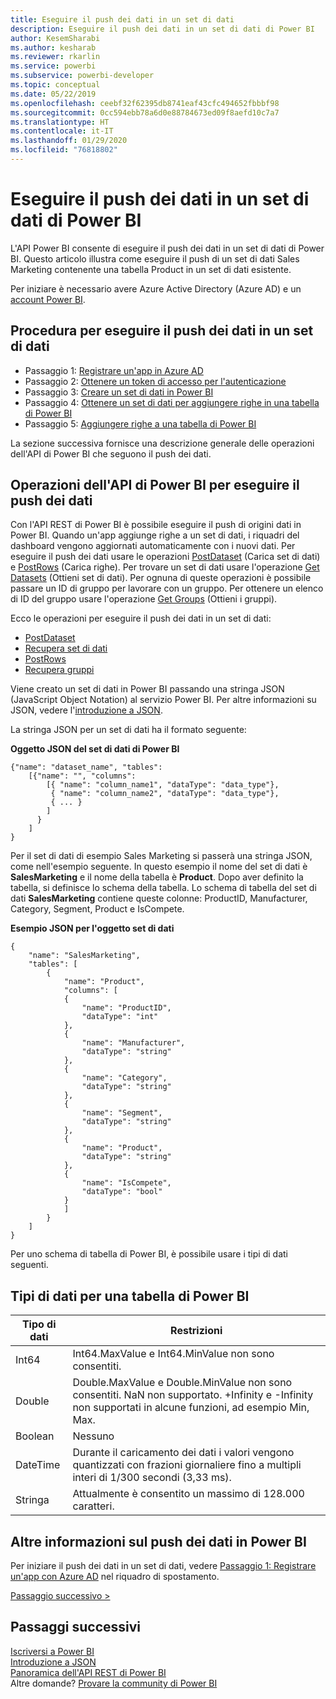 ```yaml
---
title: Eseguire il push dei dati in un set di dati
description: Eseguire il push dei dati in un set di dati di Power BI
author: KesemSharabi
ms.author: kesharab
ms.reviewer: rkarlin
ms.service: powerbi
ms.subservice: powerbi-developer
ms.topic: conceptual
ms.date: 05/22/2019
ms.openlocfilehash: ceebf32f62395db8741eaf43cfc494652fbbbf98
ms.sourcegitcommit: 0cc594ebb78a6d0e88784673ed09f8aefd10c7a7
ms.translationtype: HT
ms.contentlocale: it-IT
ms.lasthandoff: 01/29/2020
ms.locfileid: "76818802"
---
```

# <a name="push-data-into-a-power-bi-dataset"></a>Eseguire il push dei dati in un set di dati di Power BI

L'API Power BI consente di eseguire il push dei dati in un set di dati di Power BI. Questo articolo illustra come eseguire il push di un set di dati Sales Marketing contenente una tabella Product in un set di dati esistente.

Per iniziare è necessario avere Azure Active Directory (Azure AD) e un [account Power BI](create-an-azure-active-directory-tenant.md).

## <a name="steps-to-push-data-into-a-dataset"></a>Procedura per eseguire il push dei dati in un set di dati

* Passaggio 1: [Registrare un'app in Azure AD](walkthrough-push-data-register-app-with-azure-ad.md)
* Passaggio 2: [Ottenere un token di accesso per l'autenticazione](walkthrough-push-data-get-token.md)
* Passaggio 3: [Creare un set di dati in Power BI](walkthrough-push-data-create-dataset.md)
* Passaggio 4: [Ottenere un set di dati per aggiungere righe in una tabella di Power BI](walkthrough-push-data-get-datasets.md)
* Passaggio 5: [Aggiungere righe a una tabella di Power BI](walkthrough-push-data-add-rows.md)

La sezione successiva fornisce una descrizione generale delle operazioni dell'API di Power BI che seguono il push dei dati.

## <a name="power-bi-api-operations-to-push-data"></a>Operazioni dell'API di Power BI per eseguire il push dei dati

Con l'API REST di Power BI è possibile eseguire il push di origini dati in Power BI. Quando un'app aggiunge righe a un set di dati, i riquadri del dashboard vengono aggiornati automaticamente con i nuovi dati. Per eseguire il push dei dati usare le operazioni [PostDataset](https://docs.microsoft.com/rest/api/power-bi/pushdatasets/datasets_postdataset) (Carica set di dati) e [PostRows](https://docs.microsoft.com/rest/api/power-bi/pushdatasets/datasets_postrows) (Carica righe). Per trovare un set di dati usare l'operazione [Get Datasets](https://docs.microsoft.com/rest/api/power-bi/datasets/getdatasets) (Ottieni set di dati). Per ognuna di queste operazioni è possibile passare un ID di gruppo per lavorare con un gruppo. Per ottenere un elenco di ID del gruppo usare l'operazione [Get Groups](https://docs.microsoft.com/rest/api/power-bi/groups/getgroups) (Ottieni i gruppi).

Ecco le operazioni per eseguire il push dei dati in un set di dati:

* [PostDataset](https://docs.microsoft.com/rest/api/power-bi/pushdatasets/datasets_postdataset)
* [Recupera set di dati](https://docs.microsoft.com/rest/api/power-bi/datasets/getdatasets)
* [PostRows](https://docs.microsoft.com/rest/api/power-bi/pushdatasets/datasets_postrows)
* [Recupera gruppi](https://docs.microsoft.com/rest/api/power-bi/groups/getgroups)

Viene creato un set di dati in Power BI passando una stringa JSON (JavaScript Object Notation) al servizio Power BI. Per altre informazioni su JSON, vedere l'[introduzione a JSON](https://json.org/).

La stringa JSON per un set di dati ha il formato seguente:

**Oggetto JSON del set di dati di Power BI**

    {"name": "dataset_name", "tables":
        [{"name": "", "columns":
            [{ "name": "column_name1", "dataType": "data_type"},
             { "name": "column_name2", "dataType": "data_type"},
             { ... }
            ]
          }
        ]
    }

Per il set di dati di esempio Sales Marketing si passerà una stringa JSON, come nell'esempio seguente. In questo esempio il nome del set di dati è **SalesMarketing** e il nome della tabella è **Product**. Dopo aver definito la tabella, si definisce lo schema della tabella. Lo schema di tabella del set di dati **SalesMarketing** contiene queste colonne: ProductID, Manufacturer, Category, Segment, Product e IsCompete.

**Esempio JSON per l'oggetto set di dati**

    {
        "name": "SalesMarketing",
        "tables": [
            {
                "name": "Product",
                "columns": [
                {
                    "name": "ProductID",
                    "dataType": "int"
                },
                {
                    "name": "Manufacturer",
                    "dataType": "string"
                },
                {
                    "name": "Category",
                    "dataType": "string"
                },
                {
                    "name": "Segment",
                    "dataType": "string"
                },
                {
                    "name": "Product",
                    "dataType": "string"
                },
                {
                    "name": "IsCompete",
                    "dataType": "bool"
                }
                ]
            }
        ]
    }

Per uno schema di tabella di Power BI, è possibile usare i tipi di dati seguenti.

## <a name="power-bi-table-data-types"></a>Tipi di dati per una tabella di Power BI

| **Tipo di dati** | **Restrizioni** |
| --- | --- |
| Int64 |Int64.MaxValue e Int64.MinValue non sono consentiti. |
| Double |Double.MaxValue e Double.MinValue non sono consentiti. NaN non supportato. +Infinity e -Infinity non supportati in alcune funzioni, ad esempio Min, Max. |
| Boolean |Nessuno |
| DateTime |Durante il caricamento dei dati i valori vengono quantizzati con frazioni giornaliere fino a multipli interi di 1/300 secondi (3,33 ms). |
| Stringa |Attualmente è consentito un massimo di 128.000 caratteri. |

## <a name="learn-more-about-pushing-data-into-power-bi"></a>Altre informazioni sul push dei dati in Power BI

Per iniziare il push dei dati in un set di dati, vedere [Passaggio 1: Registrare un'app con Azure AD](walkthrough-push-data-register-app-with-azure-ad.md) nel riquadro di spostamento.

[Passaggio successivo >](walkthrough-push-data-register-app-with-azure-ad.md)

## <a name="next-steps"></a>Passaggi successivi

[Iscriversi a Power BI](create-an-azure-active-directory-tenant.md)  
[Introduzione a JSON](https://json.org/)  
[Panoramica dell'API REST di Power BI](overview-of-power-bi-rest-api.md)  
Altre domande? [Provare la community di Power BI](https://community.powerbi.com/)